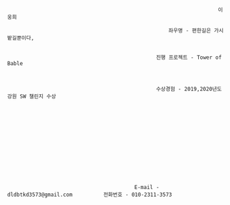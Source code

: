                                                                         이웅희

                                                        좌우명 - 편한길은 가시밭길뿐이다,
                                                        

                                                    진행 프로젝트 - Tower of Bable
                                                    
                                                    
                                                    
                                                    수상경험 - 2019,2020년도 강원 SW 챌린지 수상    
                                                 













                                             E-mail - dldbtkd3573@gmail.com          전화번호 - 010-2311-3573
